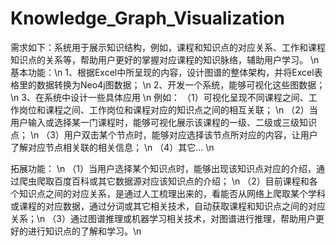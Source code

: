 # Knowledge_Graph_Visualization
需求如下：系统用于展示知识结构，例如，课程和知识点的对应关系、工作和课程知识点的关系等，帮助用户更好的掌握对应课程的知识脉络，辅助用户学习。 \n
基本功能：\n
1、根据Excel中所呈现的内容，设计图谱的整体架构，并将Excel表格里的数据转换为Neo4j图数据； \n
2、开发一个系统，能够可视化这些图数据； \n
3、在系统中设计一些具体应用 \n
例如： 
（1）可视化呈现不同课程之间、工作岗位和课程之间、工作岗位和课程对应的知识点之间的相互关联； \n
（2）当用户输入或选择某一门课程时，能够可视化展示该课程的一级、二级或三级知识点； \n
（3）用户双击某个节点时，能够对应选择该节点所对应的内容，让用户了解对应节点相关联的相关信息； \n
（4）其它...  \n

拓展功能： \n
（1）当用户选择某个知识点时，能够出现该知识点对应的介绍，通过爬虫爬取百度百科或其它数据源对应该知识点的介绍； \n
（2）目前课程和各个知识点之间的对应关系，是通过人工梳理出来的，看能否从网络上爬取某个学科或课程的对应数据，通过分词或其它相关技术，自动获取课程和知识点之间的对应关系；\n 
（3）通过图谱推理或机器学习相关技术，对图谱进行推理，帮助用户更好的进行知识点的了解和学习。\n
